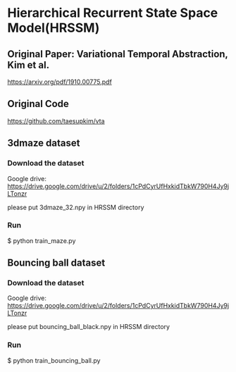 # Hierarchical Recurrent State Space Model(HRSSM)
## Original Paper: Variational Temporal Abstraction, Kim et al.
https://arxiv.org/pdf/1910.00775.pdf
## Original Code
https://github.com/taesupkim/vta


## 3dmaze dataset
### Download the dataset
Google drive: https://drive.google.com/drive/u/2/folders/1cPdCyrUfHxkidTbkW790H4Jy9jLTonzr  

please put 3dmaze_32.npy in HRSSM directory
### Run
$ python train_maze.py

## Bouncing ball dataset
### Download the dataset
Google drive: https://drive.google.com/drive/u/2/folders/1cPdCyrUfHxkidTbkW790H4Jy9jLTonzr  

please put bouncing_ball_black.npy in HRSSM directory
### Run
$ python train_bouncing_ball.py
